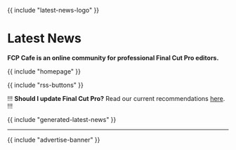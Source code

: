 {{ include "latest-news-logo" }}

# Latest News

**FCP Cafe is an online community for professional Final Cut Pro editors.**

{{ include "homepage" }}

{{ include "rss-buttons" }}

!!!
**Should I update Final Cut Pro?**
Read our current recommendations [here](/bugtracker/).
!!!

{{ include "generated-latest-news" }}

---

{{ include "advertise-banner" }}
